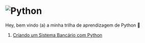 # ![Python](https://img.shields.io/badge/python-3670A0?style=for-the-badge&logo=python&logoColor=ffdd54)

Hey, bem vindo (a) a minha trilha de aprendizagem de Python 👋

1. [Criando um Sistema Bancário com Python](https://github.com/rutemiranda/Python/blob/main/C%C3%B3digos/desafio1.py)



